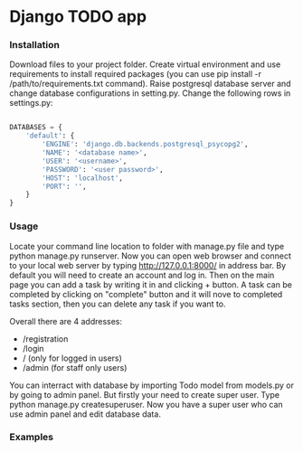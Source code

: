 # Django TODO app
### Installation 
Download files to your project folder. Create virtual environment and use requirements to install required packages (you can use pip install -r /path/to/requirements.txt command).  Raise postgresql database server and change database configurations in setting.py. Change the following rows in settings.py:
``` python

DATABASES = {
    'default': {
        'ENGINE': 'django.db.backends.postgresql_psycopg2',
        'NAME': '<database name>',
        'USER': '<username>',
        'PASSWORD': '<user password>',
        'HOST': 'localhost',
        'PORT': '',
    }
}

```
###  Usage
Locate your command line location to folder with manage.py file and type python manage.py runserver. Now you can open web browser and connect to your local web server by typing http://127.0.0.1:8000/ in address bar. By default you will need to create an account and log in. Then on the main page you can add a task by writing it in and clicking + button. A task can be completed by clicking on "complete" button and it will nove to completed tasks section, then you can delete any task if you want to.

Overall there are 4 addresses:
- /registration
- /login
- / (only for logged in users)
- /admin (for staff only users)

You can interract with database by importing Todo model from models.py or by going to admin panel. But firstly your need to create super user. Type python manage.py createsuperuser. Now you have a super user who can use admin panel and edit database data.

### Examples
